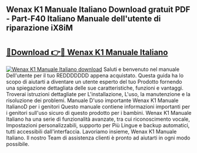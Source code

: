 ## Wenax K1 Manuale Italiano Download gratuit PDF - Part-F40 Italiano Manuale dell'utente di riparazione iX8iM

# <h2><a href="http://dfeoc3y.blite.top/?on=Wenax+K1+Manuale+Italiano">🔗Download 👉🔴 Wenax K1 Manuale Italiano</a></h2>

[![Wenax K1 Manuale Italiano download](https://i.imgur.com/lujVjoI.png)](http://dfeoc3y.blite.top/?on=Wenax+K1+Manuale+Italiano)
Saluti e benvenuto nel manuale Dell'utente per il tuo REDDDDDDD appena acquistato. Questa guida ha lo scopo di aiutarti a diventare un utente esperto del tuo Prodotto fornendo una spiegazione dettagliata delle sue caratteristiche, funzioni e vantaggi. Troverai istruzioni dettagliate per L'installazione, L'uso, la manutenzione e la risoluzione dei problemi. Manuale D'uso importante Wenax K1 Manuale ItalianoD per i genitori Questo manuale contiene informazioni importanti per i genitori sull'uso sicuro di questo prodotto per i bambini. Wenax K1 Manuale Italiano ha una serie di funzionalità avanzate, tra cui riconoscimento vocale, Impostazioni personalizzabili, supporto per Più Lingue e backup automatici, tutti accessibili dall'interfaccia. Lavoriamo insieme, Wenax K1 Manuale Italiano. Il nostro Team di assistenza clienti è pronto ad aiutarti in ogni modo possibile.
